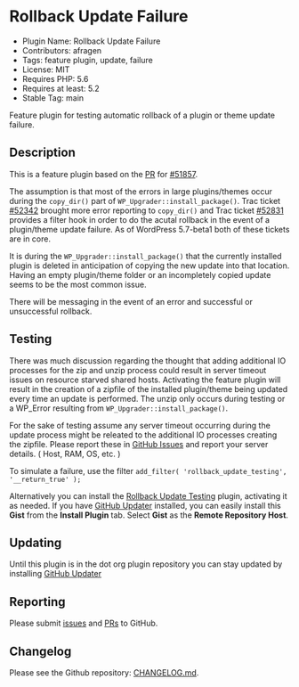 # Rollback Update Failure

* Plugin Name: Rollback Update Failure
* Contributors: afragen
* Tags: feature plugin, update, failure
* License: MIT
* Requires PHP: 5.6
* Requires at least: 5.2
* Stable Tag: main

Feature plugin for testing automatic rollback of a plugin or theme update failure.

## Description

This is a feature plugin based on the [PR](https://github.com/WordPress/wordpress-develop/pull/860) for [#51857](https://core.trac.wordpress.org/ticket/51857).

The assumption is that most of the errors in large plugins/themes occur during the `copy_dir()` part of `WP_Upgrader::install_package()`. Trac ticket [#52342](https://core.trac.wordpress.org/ticket/52342) brought more error reporting to `copy_dir()` and Trac ticket [#52831](https://core.trac.wordpress.org/ticket/52381) provides a filter hook in order to do the acutal rollback in the event of a plugin/theme update failure. As of WordPress 5.7-beta1 both of these tickets are in core.

It is during the `WP_Upgrader::install_package()` that the currently installed plugin is deleted in anticipation of copying the new update into that location. Having an empty plugin/theme folder or an incompletely copied update seems to be the most common issue.

There will be messaging in the event of an error and successful or unsuccessful rollback.

## Testing

There was much discussion regarding the thought that adding additional IO processes for the zip and unzip process could result in server timeout issues on resource starved shared hosts. Activating the feature plugin will result in the creation of a zipfile of the installed plugin/theme being updated every time an update is performed. The unzip only occurs during testing or a WP_Error resulting from `WP_Upgrader::install_package()`.

For the sake of testing assume any server timeout occurring during the update process might be releated to the additional IO processes creating the zipfile. Please report these in [GitHub Issues](https://github.com/afragen/rollback-update-failure/issues) and report your server details. ( Host, RAM, OS, etc. )

To simulate a failure, use the filter `add_filter( 'rollback_update_testing', '__return_true' );`

Alternatively you can install the [Rollback Update Testing](https://gist.github.com/afragen/80b68a6c8826ab37025b05d4519bb4bf) plugin, activating it as needed. If you have [GitHub Updater](https://github.com/afragen/github-updater) installed, you can easily install this **Gist** from the **Install Plugin** tab. Select **Gist** as the **Remote Repository Host**.

## Updating

Until this plugin is in the dot org plugin repository you can stay updated by installing  [GitHub Updater](https://github.com/afragen/github-updater)

## Reporting

Please submit [issues](https://github.com/afragen/rollback-update-failure/issues) and [PRs](https://github.com/afragen/rollback-update-failure/pulls) to GitHub.

## Changelog

Please see the Github repository: [CHANGELOG.md](https://github.com/afragen/rollback-update-failure/blob/main/CHANGELOG.md).
